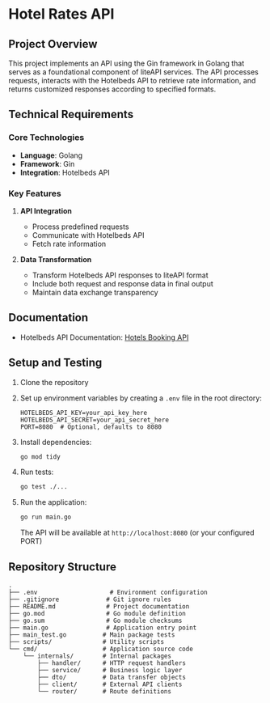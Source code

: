 # Hotel Rates API

## Project Overview
This project implements an API using the Gin framework in Golang that serves as a foundational component of liteAPI services. The API processes requests, interacts with the Hotelbeds API to retrieve rate information, and returns customized responses according to specified formats.

## Technical Requirements

### Core Technologies
- **Language**: Golang
- **Framework**: Gin
- **Integration**: Hotelbeds API

### Key Features
1. **API Integration**
   - Process predefined requests
   - Communicate with Hotelbeds API
   - Fetch rate information

2. **Data Transformation**
   - Transform Hotelbeds API responses to liteAPI format
   - Include both request and response data in final output
   - Maintain data exchange transparency

## Documentation
- Hotelbeds API Documentation: [Hotels Booking API](https://developer.hotelbeds.com/documentation/hotels/booking-api/)

## Setup and Testing
1. Clone the repository

2. Set up environment variables by creating a `.env` file in the root directory:
   ```env
   HOTELBEDS_API_KEY=your_api_key_here
   HOTELBEDS_API_SECRET=your_api_secret_here
   PORT=8080  # Optional, defaults to 8080
   ```

3. Install dependencies:
   ```bash
   go mod tidy
   ```

4. Run tests:
   ```bash
   go test ./...
   ```

5. Run the application:
   ```bash
   go run main.go
   ```

   The API will be available at `http://localhost:8080` (or your configured PORT)

## Repository Structure
```
.
├── .env                    # Environment configuration
├── .gitignore             # Git ignore rules
├── README.md              # Project documentation
├── go.mod                 # Go module definition
├── go.sum                 # Go module checksums
├── main.go                # Application entry point
├── main_test.go          # Main package tests
├── scripts/              # Utility scripts
└── cmd/                  # Application source code
    └── internals/        # Internal packages
        ├── handler/      # HTTP request handlers
        ├── service/      # Business logic layer
        ├── dto/          # Data transfer objects
        ├── client/       # External API clients
        └── router/       # Route definitions
```

